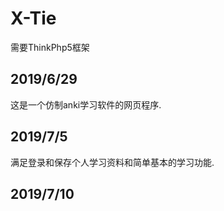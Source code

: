 # X-Tie

需要ThinkPhp5框架
## 2019/6/29 
这是一个仿制anki学习软件的网页程序.

## 2019/7/5 
满足登录和保存个人学习资料和简单基本的学习功能.

## 2019/7/10
